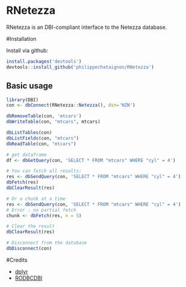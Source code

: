 #  RNetezza

RNetezza is an DBI-compliant interface to the Netezza database. 

#Installation

Install via github:

```R
install.packages('devtools')
devtools::install_github('philippechataignon/RNetezza')
```
## Basic usage

```R
library(DBI)
con <- dbConnect(RNetezza::Netezza(), dsn='NZN')

dbRemoveTable(con, 'mtcars')
dbWriteTable(con, "mtcars", mtcars)

dbListTables(con)
dbListFields(con, "mtcars")
dbReadTable(con, "mtcars")

# get dataframe
df <- dbGetQuery(con, 'SELECT * FROM "mtcars" WHERE "cyl" = 4')

# You can fetch all results:
res <- dbSendQuery(con, 'SELECT * FROM "mtcars" WHERE "cyl" = 4')
dbFetch(res)
dbClearResult(res)

# Or a chunk at a time
res <- dbSendQuery(con, 'SELECT * FROM "mtcars" WHERE "cyl" = 4')
# Error : no partial fetch
chunk <- dbFetch(res, n = 5)

# Clear the result
dbClearResult(res)

# Disconnect from the database
dbDisconnect(con)
```

#Credits

* [dplyr](https://github.com/hadley/dplyr)
* [RODBCDBI](https://github.com/teramonagi/RODBCDBI)
